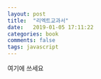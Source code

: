 ```yaml
---
layout: post
title:  "리엑트교과서"
date:   2019-01-05 17:11:22
categories: book
comments: false
tags: javascript
---
```

여기에 쓰세요
